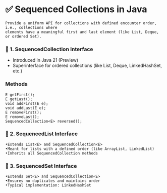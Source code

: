 # ✅ Sequenced Collections in Java
    Provide a uniform API for collections with defined encounter order, i.e., collections where 
    elements have a meaningful first and last element (like List, Deque, or ordered Set).
### 📘 1. SequencedCollection<E> Interface
- Introduced in Java 21 (Preview)
- Superinterface for ordered collections (like List, Deque, LinkedHashSet, etc.)
### Methods    
    E getFirst();
    E getLast();
    void addFirst(E e);
    void addLast(E e);
    E removeFirst();
    E removeLast();
    SequencedCollection<E> reversed();

### 📗 2. SequencedList<E> Interface
    •Extends List<E> and SequencedCollection<E>
    •Meant for lists with a defined order (like ArrayList, LinkedList)
    •Inherits all SequencedCollection methods

### 📙 3. SequencedSet<E> Interface
    •Extends Set<E> and SequencedCollection<E>
    •Ensures no duplicates and maintains order
    •Typical implementation: LinkedHashSet

